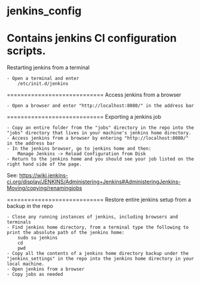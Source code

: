 jenkins_config
==============
Contains jenkins CI configuration scripts.
============================
Restarting jenkins from a terminal
	
	- Open a terminal and enter
		/etc/init.d/jenkins

============================
Access jenkins from a browser
	
	- Open a browser and enter "http://localhost:8080/" in the address bar

============================
Exporting a jenkins job

	- Copy an entire folder from the "jobs" directory in the repo into the "jobs" directory that lives in your machine's jenkins home directory.
	- Access jenkins from a browser by entering "http://localhost:8080/" in the address bar
	- In the jenkins browser, go to jenkins home and then:
		Manage Jenkins -> Reload Configuration from Disk
	- Return to the jenkins home and you should see your job listed on the right hand side of the page.

See: https://wiki.jenkins-ci.org/display/JENKINS/Administering+Jenkins#AdministeringJenkins-Moving/copying/renamingjobs

============================
Restore entire jenkins setup from a backup in the repo

	- Close any running instances of jenkins, including browsers and terminals 
	- Find jenkins home directory, from a terminal type the following to print the absolute path of the jenkins home:
		sudo su jenkins 
		cd 
		pwd
	- Copy all the contents of a jenkins home directory backup under the "jenkins_settings" in the repo into the jenkins home directory in your local machine.
	- Open jenkins from a browser
	- Copy jobs as needed


